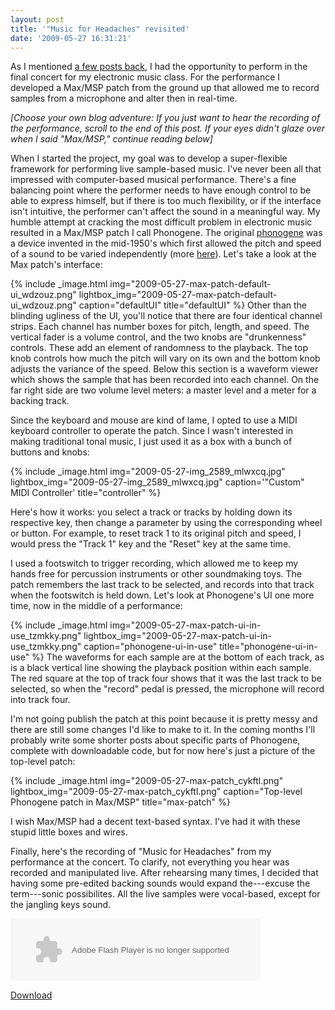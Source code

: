 ```yaml
---
layout: post
title: '"Music for Headaches" revisited'
date: '2009-05-27 16:31:21'
---
```



As I mentioned [a few posts back](http://blog.meshul.am/2009/04/music-to-get-a-headache-to/), I had the opportunity to perform in the final concert for my electronic music class. For the performance I developed a Max/MSP patch from the ground up that allowed me to record samples from a microphone and alter then in real-time.

*[Choose your own blog adventure: If you just want to hear the recording of the performance, scroll to the end of this post. If your eyes didn't glaze over when I said "Max/MSP," continue reading below]*

When I started the project, my goal was to develop a super-flexible framework for performing live sample-based music. I've never been all that impressed with computer-based musical performance. There's a fine balancing point where the performer needs to have enough control to be able to express himself, but if there is too much flexibility, or if the interface isn't intuitive, the performer can't affect the sound in a meaningful way. My humble attempt at cracking the most difficult problem in electronic music resulted in a Max/MSP patch I call Phonogene. The original [phonogene](http://en.wikipedia.org/wiki/Musique_concr%C3%A8te#The_phonogene) was a device invented in the mid-1950's which first allowed the pitch and speed of a sound to be varied independently (more [here](http://www.joostnieuwenburg.nl/phonogene.html)). Let's take a look at the Max patch's interface:

{% include _image.html img="2009-05-27-max-patch-default-ui_wdzouz.png" lightbox_img="2009-05-27-max-patch-default-ui_wdzouz.png" caption="defaultUI" title="defaultUI"  %}
Other than the blinding ugliness of the UI, you'll notice that there are four identical channel strips. Each channel has number boxes for pitch, length, and speed. The vertical fader is a volume control, and the two knobs are "drunkenness" controls. These add an element of randomness to the playback. The top knob controls how much the pitch will vary on its own and the bottom knob adjusts the variance of the speed. Below this section is a waveform viewer which shows the sample that has been recorded into each channel. On the far right side are two volume level meters: a master level and a meter for a backing track.

Since the keyboard and mouse are kind of lame, I opted to use a MIDI keyboard controller to operate the patch. Since I wasn't interested in making traditional tonal music, I just used it as a box with a bunch of buttons and knobs:

{% include _image.html img="2009-05-27-img_2589_mlwxcq.jpg" lightbox_img="2009-05-27-img_2589_mlwxcq.jpg" caption='"Custom" MIDI Controller' title="controller"  %}
</div>Here's how it works: you select a track or tracks by holding down its respective key, then change a parameter by using the corresponding wheel or button. For example, to reset track 1 to its original pitch and speed, I would press the "Track 1" key and the "Reset" key at the same time.

I used a footswitch to trigger recording, which allowed me to keep my hands free for percussion instruments or other soundmaking toys. The patch remembers the last track to be selected, and records into that track when the footswitch is held down. Let's look at Phonogene's UI one more time, now in the middle of a performance:

{% include _image.html img="2009-05-27-max-patch-ui-in-use_tzmkky.png" lightbox_img="2009-05-27-max-patch-ui-in-use_tzmkky.png" caption="phonogene-ui-in-use" title="phonogene-ui-in-use"  %}
The waveforms for each sample are at the bottom of each track, as is a black vertical line showing the playback position within each sample. The red square at the top of track four shows that it was the last track to be selected, so when the "record" pedal is pressed, the microphone will record into track four.

I'm not going publish the patch at this point because it is pretty messy and there are still some changes I'd like to make to it. In the coming months I'll probably write some shorter posts about specific parts of Phonogene, complete with downloadable code, but for now here's just a picture of the top-level patch:

{% include _image.html img="2009-05-27-max-patch_cykftl.png" lightbox_img="2009-05-27-max-patch_cykftl.png" caption="Top-level Phonogene patch in Max/MSP" title="max-patch"  %}
</div>I wish Max/MSP had a decent text-based syntax. I've had it with these stupid little boxes and wires.

Finally, here's the recording of "Music for Headaches" from my performance at the concert. To clarify, not everything you hear was recorded and manipulated live. After rehearsing many times, I decided that having some pre-edited backing sounds would expand the---excuse the term---sonic possibilites. All the live samples were vocal-based, except for the jangling keys sound.

<object data="http://s3.amazonaws.com/stlth/static/production/swf/audio_controller.swf" height="100" type="application/x-shockwave-flash" width="400"><param name="wmode" value="opaque"></param><param name="flashvars" value="song_label=converted-music_for_headaches_live_converted.mp3&music_track=http://drop.io/download/public/jwx3qs028ycqaasr5ymt/40823f5d295e9fa5058230effa2071ef2a544728/59cb7ae0-13d6-012c-f976-f6f33324943c/a2e6a100-22c7-012c-dfad-fbd1135ecf2a/converted-music_for_headaches_live_converted.mp3&autoplay=false"></param><param name="src" value="http://s3.amazonaws.com/stlth/static/production/swf/audio_controller.swf"></param></object>

[Download](http://drop.io/khoxooz/asset/music-for-headaches-live-mp3)


